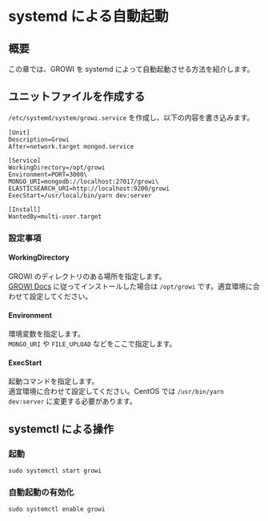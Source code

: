 # systemd による自動起動

## 概要

この章では、GROWI を systemd によって自動起動させる方法を紹介します。

## ユニットファイルを作成する

`/etc/systemd/system/growi.service` を作成し、以下の内容を書き込みます。

```text
[Unit]
Description=Growi
After=network.target mongod.service

[Service]
WorkingDirectory=/opt/growi
Environment=PORT=3000\
MONGO_URI=mongodb://localhost:27017/growi\
ELASTICSEARCH_URI=http://localhost:9200/growi
ExecStart=/usr/local/bin/yarn dev:server

[Install]
WantedBy=multi-user.target
```

### 設定事項

#### WorkingDirectory

GROWI のディレクトリのある場所を指定します。  
[GROWI Docs](/ja/admin-guide/getting-started/docker-compose.html) に従ってインストールした場合は `/opt/growi` です。適宜環境に合わせて設定してください。

#### Environment

環境変数を指定します。  
`MONGO_URI` や `FILE_UPLOAD` などをここで指定します。

#### ExecStart

起動コマンドを指定します。  
適宜環境に合わせて設定してください。CentOS では `/usr/bin/yarn dev:server` に変更する必要があります。

## systemctl による操作

### 起動

```text
sudo systemctl start growi
```

### 自動起動の有効化

```text
sudo systemctl enable growi
```
